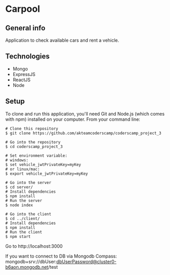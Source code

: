 # Carpool

## General info
Application to check available cars and rent a vehicle.

## Technologies
* Mongo
* ExpressJS
* ReactJS
* Node

## Setup
To clone and run this application, you'll need Git and Node.js (which comes with npm) installed on your computer. From your command line:
```
# Clone this repository
$ git clone https://github.com/akteamcoderscamp/coderscamp_project_3

# Go into the repository
$ cd coderscamp_project_3

# Set environment variable: 
# windows: 
$ set vehicle_jwtPrivateKey=myKey 
# or linux/mac: 
$ export vehicle_jwtPrivateKey=myKey

# Go into the server
$ cd server/
# Install dependencies 
$ npm install
# Run the server
$ node index

# Go into the client
$ cd ../client/
# Install dependencies 
$ npm install
# Run the client
$ npm start

```

Go to http://localhost:3000

If you want to connect to DB via Mongodb Compass:
mongodb+srv://dbUser:dbUserPassword@cluster0-b6aon.mongodb.net/test

